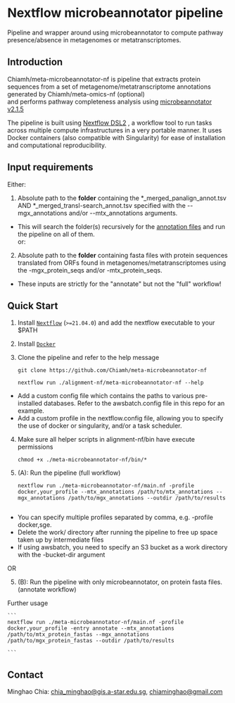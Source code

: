# Nextflow microbeannotator pipeline

Pipeline and wrapper around using microbeannotator to compute pathway presence/absence in metagenomes or metatranscriptomes.

## Introduction

Chiamh/meta-microbeannotator-nf is pipeline that extracts protein sequences from a set of metagenome/metatranscriptome annotations generated by Chiamh/meta-omics-nf (optional) \
and performs pathway completeness analysis using [microbeannotator v2.1.5](https://github.com/cruizperez/MicrobeAnnotator)

The pipeline is built using [Nextflow DSL2](https://www.nextflow.io/docs/latest/dsl2.html) , a workflow tool to run tasks across multiple compute infrastructures in a very portable manner. 
It uses Docker containers (also compatible with Singularity) for ease of installation and computational reproducibility. 

## Input requirements
Either:
1. Absolute path to the **folder** containing the \*_merged_panalign_annot.tsv AND \*_merged_transl-search_annot.tsv specified with the --mgx_annotations and/or --mtx_annotations arguments. 
* This will search the folder(s) recursively for the [annotation files](https://github.com/Chiamh/meta-omics-nf/blob/main/README.md) and run the pipeline on all of them.  
or:  
2. Absolute path to the **folder** containing fasta files with protein sequences translated from ORFs found in metagenomes/metatranscriptomes using the -mgx_protein_seqs and/or -mtx_protein_seqs.
* These inputs are strictly for the "annotate" but not the "full" workflow!

## Quick Start

1. Install [`Nextflow`](https://www.nextflow.io/docs/latest/getstarted.html#installation) (`>=21.04.0`) and add the nextflow executable to your $PATH

2. Install [`Docker`](https://docs.docker.com/engine/installation/)   

3. Clone the pipeline and refer to the help message
	```
	git clone https://github.com/Chiamh/meta-microbeannotator-nf
	
	nextflow run ./alignment-nf/meta-microbeannotator-nf --help
	```
* Add a custom config file which contains the paths to various pre-installed databases. Refer to the awsbatch.config file in this repo for an example. 
* Add a custom profile in the nextflow.config file, allowing you to specify the use of docker or singularity, and/or a task scheduler.  

4. Make sure all helper scripts in alignment-nf/bin have execute permissions

	```
	chmod +x ./meta-microbeannotator-nf/bin/*
	```

5. (A): Run the pipeline (full workflow)

	```
	nextflow run ./meta-microbeannotator-nf/main.nf -profile docker,your_profile --mtx_annotations /path/to/mtx_annotations --mgx_annotations /path/to/mgx_annotations --outdir /path/to/results
	
	
	```

* You can specify multiple profiles separated by comma, e.g. -profile docker,sge.
* Delete the work/ directory after running the pipeline to free up space taken up by intermediate files
* If using awsbatch, you need to specify an S3 bucket as a work directory with the -bucket-dir argument


OR


5. (B): Run the pipeline with only microbeannotator, on protein fasta files. (annotate workflow)

Further usage

	```
	nextflow run ./meta-microbeannotator-nf/main.nf -profile docker,your_profile -entry annotate --mtx_annotations /path/to/mtx_protein_fastas --mgx_annotations /path/to/mgx_protein_fastas --outdir /path/to/results

	```

## Contact

Minghao Chia: chia_minghao@gis.a-star.edu.sg, chiaminghao@gmail.com
